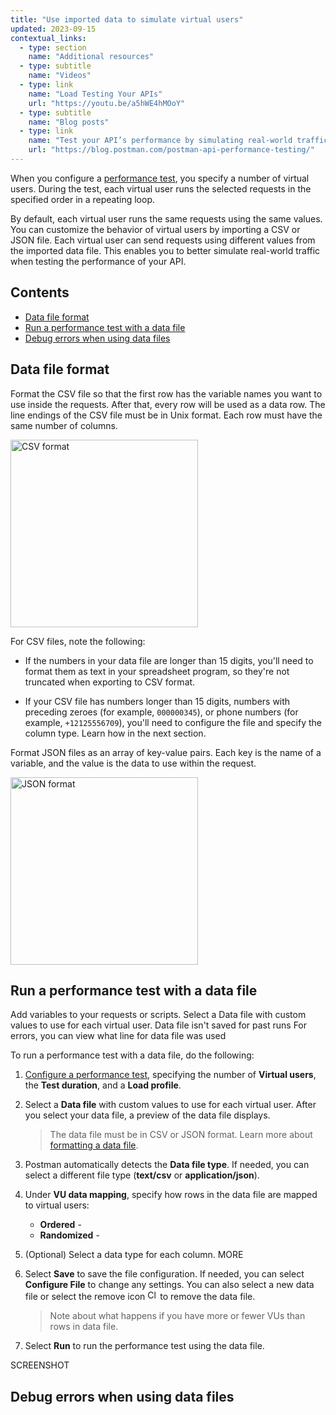 ```yaml
---
title: "Use imported data to simulate virtual users"
updated: 2023-09-15
contextual_links:
  - type: section
    name: "Additional resources"
  - type: subtitle
    name: "Videos"
  - type: link
    name: "Load Testing Your APIs"
    url: "https://youtu.be/a5hWE4hMOoY"
  - type: subtitle
    name: "Blog posts"
  - type: link
    name: "Test your API’s performance by simulating real-world traffic with Postman"
    url: "https://blog.postman.com/postman-api-performance-testing/"
---
```


When you configure a [performance test](/docs/collections/performance-testing/testing-api-performance/), you specify a number of virtual users. During the test, each virtual user runs the selected requests in the specified order in a repeating loop.

By default, each virtual user runs the same requests using the same values. You can customize the behavior of virtual users by importing a CSV or JSON file. Each virtual user can send requests using different values from the imported data file. This enables you to better simulate real-world traffic when testing the performance of your API.

## Contents

* [Data file format](#data-file-format)
* [Run a performance test with a data file](#run-a-performance-test-with-a-data-file)
* [Debug errors when using data files](#debug-errors-when-using-data-files)

## Data file format

Format the CSV file so that the first row has the variable names you want to use inside the requests. After that, every row will be used as a data row. The line endings of the CSV file must be in Unix format. Each row must have the same number of columns.

<img alt="CSV format" src="https://assets.postman.com/postman-docs/v10/ramen-csv-screenshot.jpg" width="300px"/>

For CSV files, note the following:

* If the numbers in your data file are longer than 15 digits, you'll need to format them as text in your spreadsheet program, so they're not truncated when exporting to CSV format.

* If your CSV file has numbers longer than 15 digits, numbers with preceding zeroes (for example, `000000345`), or phone numbers (for example, `+12125556709`), you'll need to configure the file and specify the column type. Learn how in the next section.

Format JSON files as an array of key-value pairs. Each key is the name of a variable, and the value is the data to use within the request.

<img alt="JSON format" src="https://assets.postman.com/postman-docs/v10/ramen-json-screenshot.jpg" width="300px"/>

## Run a performance test with a data file

Add variables to your requests or scripts.
Select a Data file with custom values to use for each virtual user.
Data file isn't saved for past runs
For errors, you can view what line for data file was used

To run a performance test with a data file, do the following:

1. [Configure a performance test](/docs/collections/performance-testing/testing-api-performance/#configuring-a-performance-test), specifying the number of **Virtual users**, the **Test duration**, and a **Load profile**.

1. Select a **Data file** with custom values to use for each virtual user. After you select your data file, a preview of the data file displays.

    > The data file must be in CSV or JSON format. Learn more about [formatting a data file](#data-file-format).

1. Postman automatically detects the **Data file type**. If needed, you can select a different file type (**text/csv** or **application/json**).
1. Under **VU data mapping**, specify how rows in the data file are mapped to virtual users:

    * **Ordered** -
    * **Randomized** -

1. (Optional) Select a data type for each column. MORE
1. Select **Save** to save the file configuration. If needed, you can select **Configure File** to change any settings. You can also select a new data file or select the remove icon <img alt="Close icon" src="https://assets.postman.com/postman-docs/icon-close.jpg#icon" width="16px"> to remove the data file.

    > Note about what happens if you have more or fewer VUs than rows in data file.

1. Select **Run** to run the performance test using the data file.

SCREENSHOT

## Debug errors when using data files
